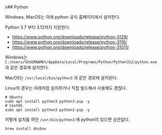 x## Python

Windows, MacOS는 아래 python 공식 홈페이지에서 설치한다.

Python 3.7 부터 3.12까지 지원한다.

* https://www.python.org/downloads/release/python-3129/
* https://www.python.org/downloads/release/python-3116/
* https://www.python.org/downloads/release/python-31011/

Windows는 `C:/Users/%USERNAME%/AppData/Local/Programs/Python/Python312/python.exe` 과 같은 경로에 설치한다.

MacOS는 `/usr/local/bin/python3` 과 같은 경로에 설치된다.

Linux의 경우는 아래처럼 설치하거나 직접 빌드해서 사용해도 괜찮다.

```
# Ubuntu
sudo apt install python3 python3-pip -y
# CentOS
sudo apt install python3 python3-pip -y
```

어떻게 설치를 하던 `/usr/bin/python3` 에 python이 있으면 상관없다.


```bash
brew install dosbox
```
